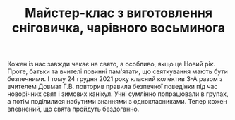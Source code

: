 ﻿---
title: Майстер-клас з виготовлення сніговичка, чарівного восьминога
---

Кожен із нас завжди чекає на свято, а особливо, якщо це Новий рік. Проте, батьки та вчителі  повинні пам'ятати, що  святкування мають бути безпечними. І тому 24 грудня 2021 року класний колектив 3-А  разом з вчителем Довмат Г.В. повторив правила  безпечної поведінки під час новорічних свят і зимових канікул. Учні сумлінно попрацювали  в групах, а потім поділилися набутими знаннями з однокласниками. Тепер кожен впевнений, що свята пройдуть бездоганно.

<slideshow></slideshow>